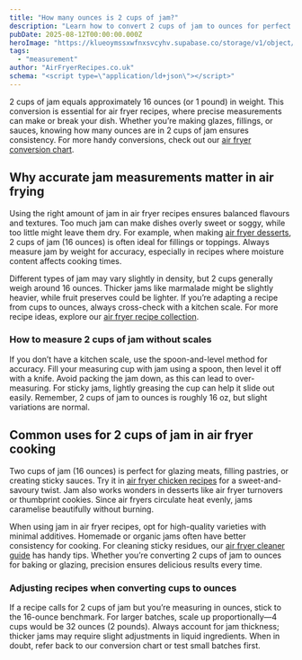 ```yaml
---
title: "How many ounces is 2 cups of jam?"
description: "Learn how to convert 2 cups of jam to ounces for perfect air fryer recipes. Get accurate measurements and cooking tips in seconds!"
pubDate: 2025-08-12T00:00:00.000Z
heroImage: "https://klueoymssxwfnxsvcyhv.supabase.co/storage/v1/object/public/md/how-many-ounces-is-2-cups-of-jam-a3dc42b9.webp"
tags:
  - "measurement"
author: "AirFryerRecipes.co.uk"
schema: "<script type=\"application/ld+json\"></script>"
---
```


<p>2 cups of jam equals approximately 16 ounces (or 1 pound) in weight. This conversion is essential for air fryer recipes, where precise measurements can make or break your dish. Whether you’re making glazes, fillings, or sauces, knowing how many ounces are in 2 cups of jam ensures consistency. For more handy conversions, check out our <a href=https://www.airfryerrecipe.co.uk/air-fryer-conversion-chart>air fryer conversion chart</a>.</p>

<h2>Why accurate jam measurements matter in air frying</h2>  
<p>Using the right amount of jam in air fryer recipes ensures balanced flavours and textures. Too much jam can make dishes overly sweet or soggy, while too little might leave them dry. For example, when making <a href=https://www.airfryerrecipe.co.uk/recipe-category/dessert>air fryer desserts</a>, 2 cups of jam (16 ounces) is often ideal for fillings or toppings. Always measure jam by weight for accuracy, especially in recipes where moisture content affects cooking times.</p>  

<p>Different types of jam may vary slightly in density, but 2 cups generally weigh around 16 ounces. Thicker jams like marmalade might be slightly heavier, while fruit preserves could be lighter. If you’re adapting a recipe from cups to ounces, always cross-check with a kitchen scale. For more recipe ideas, explore our <a href=https://www.airfryerrecipe.co.uk/recipes>air fryer recipe collection</a>.</p>  

<h3>How to measure 2 cups of jam without scales</h3>  
<p>If you don’t have a kitchen scale, use the spoon-and-level method for accuracy. Fill your measuring cup with jam using a spoon, then level it off with a knife. Avoid packing the jam down, as this can lead to over-measuring. For sticky jams, lightly greasing the cup can help it slide out easily. Remember, 2 cups of jam to ounces is roughly 16 oz, but slight variations are normal.</p>  

<h2>Common uses for 2 cups of jam in air fryer cooking</h2>  
<p>Two cups of jam (16 ounces) is perfect for glazing meats, filling pastries, or creating sticky sauces. Try it in <a href=https://www.airfryerrecipe.co.uk/recipe-category/chicken>air fryer chicken recipes</a> for a sweet-and-savoury twist. Jam also works wonders in desserts like air fryer turnovers or thumbprint cookies. Since air fryers circulate heat evenly, jams caramelise beautifully without burning.</p>  

<p>When using jam in air fryer recipes, opt for high-quality varieties with minimal additives. Homemade or organic jams often have better consistency for cooking. For cleaning sticky residues, our <a href=https://www.airfryerrecipe.co.uk/air-fryer-cleaner>air fryer cleaner guide</a> has handy tips. Whether you’re converting 2 cups of jam to ounces for baking or glazing, precision ensures delicious results every time.</p>  

<h3>Adjusting recipes when converting cups to ounces</h3>  
<p>If a recipe calls for 2 cups of jam but you’re measuring in ounces, stick to the 16-ounce benchmark. For larger batches, scale up proportionally—4 cups would be 32 ounces (2 pounds). Always account for jam thickness; thicker jams may require slight adjustments in liquid ingredients. When in doubt, refer back to our conversion chart or test small batches first.</p>